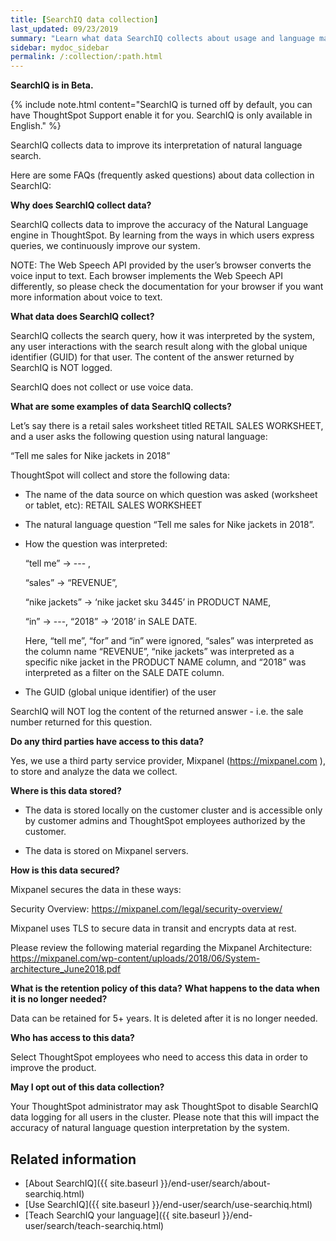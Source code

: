 ```yaml
---
title: [SearchIQ data collection]
last_updated: 09/23/2019
summary: "Learn what data SearchIQ collects about usage and language mappings."
sidebar: mydoc_sidebar
permalink: /:collection/:path.html
---
```

**SearchIQ is in Beta.**

{% include note.html content="SearchIQ is turned off by default, you can have ThoughtSpot Support enable it for you. SearchIQ is only available in English." %}

SearchIQ collects data to improve its interpretation of natural language search.

Here are some FAQs (frequently asked questions) about data collection in SearchIQ:

**Why does SearchIQ collect data?**

SearchIQ collects data to improve the accuracy of the Natural Language engine in ThoughtSpot. By learning from the  ways in which users express queries, we continuously improve our system.

NOTE: The Web Speech API provided by the user’s browser converts the voice input to text. Each browser implements the Web Speech API differently, so please check the documentation for your browser if you want more information about voice to text.

**What data does SearchIQ collect?**

SearchIQ collects the search query, how it was interpreted by the system, any user interactions with the search result along with the global unique identifier (GUID) for that user. The content of the answer returned by SearchIQ is NOT logged.

SearchIQ does not collect or use voice data.

**What are some examples of data SearchIQ collects?**

Let’s say there is a retail sales worksheet titled RETAIL SALES WORKSHEET, and a user asks the following question using natural language:

“Tell me sales for Nike jackets in 2018”

ThoughtSpot will collect and store the following data:

- The name of the data source on which question was asked (worksheet or tablet, etc): RETAIL SALES WORKSHEET
- The natural language question “Tell me sales for Nike jackets in 2018”.
- How the question was interpreted:

  “tell me” -> --- ,

  “sales” -> “REVENUE”,

  “nike jackets” -> ‘nike jacket sku 3445’ in PRODUCT NAME,

  “in” -> ---, “2018” -> ‘2018’ in SALE DATE.

  Here, “tell me”, “for” and “in” were ignored, “sales” was interpreted as the column name “REVENUE”, “nike jackets” was interpreted as a specific nike jacket in the PRODUCT NAME column, and “2018” was interpreted as a filter on the SALE DATE column.
- The GUID (global unique identifier) of the user

SearchIQ will NOT log the content of the returned answer - i.e. the sale number returned for this question.

**Do any third parties have access to this data?**

Yes, we use a third party service provider, Mixpanel (https://mixpanel.com ), to store and analyze the data we collect.

**Where is this data stored?**

- The data is stored locally on the customer cluster and is accessible only by customer admins and ThoughtSpot employees authorized by the customer.

- The data is stored on Mixpanel servers.

**How is this data secured?**

Mixpanel secures the data in these ways:

Security Overview: https://mixpanel.com/legal/security-overview/

Mixpanel uses TLS to secure data in transit and encrypts data at rest.

Please review the following material regarding the Mixpanel Architecture: https://mixpanel.com/wp-content/uploads/2018/06/System-architecture_June2018.pdf

**What is the retention policy of this data?**
**What happens to the data when it is no longer needed?**

Data can be retained for 5+ years. It is deleted after it is no longer needed.

**Who has access to this data?**

Select ThoughtSpot employees who need to access this data in order to improve the product.

**May I opt out of this data collection?**

Your ThoughtSpot administrator may ask ThoughtSpot to disable SearchIQ data logging for all users in the cluster. Please note that this will impact the accuracy of natural language question interpretation by the system.

## Related information

-   [About SearchIQ]({{ site.baseurl }}/end-user/search/about-searchiq.html)
-   [Use SearchIQ]({{ site.baseurl }}/end-user/search/use-searchiq.html)
-   [Teach SearchIQ your language]({{ site.baseurl }}/end-user/search/teach-searchiq.html)
